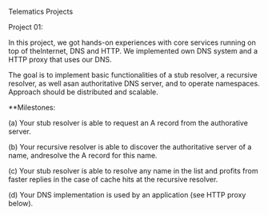 Telematics Projects

Project 01:

In  this  project,  we  got  hands-on  experiences  with  core  services  running  on  top  of  theInternet, DNS and HTTP. We implemented own DNS system and a HTTP proxy that uses our DNS.

The goal is to implement basic functionalities of a stub resolver, a recursive resolver, as well asan authoritative DNS server, and to operate namespaces.  Approach should be distributed and scalable.  

**Milestones:

(a)  Your stub resolver is able to request an A record from the authorative server.

(b)  Your recursive resolver is able to discover the authoritative server of a name,  andresolve the A record for this name.

(c)  Your  stub  resolver  is  able  to  resolve  any  name  in  the  list  and  profits  from  faster replies in the case of cache hits at the recursive resolver.

(d)  Your DNS implementation is used by an application (see HTTP proxy below).
